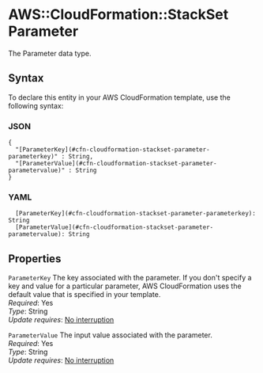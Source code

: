 # AWS::CloudFormation::StackSet Parameter<a name="aws-properties-cloudformation-stackset-parameter"></a>

The Parameter data type\.

## Syntax<a name="aws-properties-cloudformation-stackset-parameter-syntax"></a>

To declare this entity in your AWS CloudFormation template, use the following syntax:

### JSON<a name="aws-properties-cloudformation-stackset-parameter-syntax.json"></a>

```
{
  "[ParameterKey](#cfn-cloudformation-stackset-parameter-parameterkey)" : String,
  "[ParameterValue](#cfn-cloudformation-stackset-parameter-parametervalue)" : String
}
```

### YAML<a name="aws-properties-cloudformation-stackset-parameter-syntax.yaml"></a>

```
  [ParameterKey](#cfn-cloudformation-stackset-parameter-parameterkey): String
  [ParameterValue](#cfn-cloudformation-stackset-parameter-parametervalue): String
```

## Properties<a name="aws-properties-cloudformation-stackset-parameter-properties"></a>

`ParameterKey`  <a name="cfn-cloudformation-stackset-parameter-parameterkey"></a>
The key associated with the parameter\. If you don't specify a key and value for a particular parameter, AWS CloudFormation uses the default value that is specified in your template\.  
*Required*: Yes  
*Type*: String  
*Update requires*: [No interruption](https://docs.aws.amazon.com/AWSCloudFormation/latest/UserGuide/using-cfn-updating-stacks-update-behaviors.html#update-no-interrupt)

`ParameterValue`  <a name="cfn-cloudformation-stackset-parameter-parametervalue"></a>
The input value associated with the parameter\.  
*Required*: Yes  
*Type*: String  
*Update requires*: [No interruption](https://docs.aws.amazon.com/AWSCloudFormation/latest/UserGuide/using-cfn-updating-stacks-update-behaviors.html#update-no-interrupt)